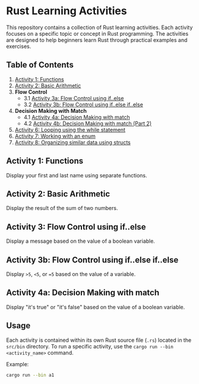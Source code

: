 # Rust Learning Activities

This repository contains a collection of Rust learning activities. Each activity focuses on a specific topic or concept in Rust programming. The activities are designed to help beginners learn Rust through practical examples and exercises.

## Table of Contents

1. [Activity 1: Functions](/src/bin/a1.rs)
2. [Activity 2: Basic Arithmetic](/src/bin/a2.rs)
3. **Flow Control**
   - 3.1 [Activity 3a: Flow Control using if..else](/src/bin/a3a.rs)
   - 3.2 [Activity 3b: Flow Control using if..else if..else](/src/bin/a3b.rs)
4. **Decision Making with Match**
   - 4.1 [Activity 4a: Decision Making with match](/src/bin/a4a.rs)
   - 4.2 [Activity 4b: Decision Making with match (Part 2)](/src/bin/a4b.rs)
5. [Activity 6: Looping using the while statement](/src/bin/a6.rs)
6. [Activity 7: Working with an enum](/src/bin/a7.rs)
7. [Activity 8: Organizing similar data using structs](/src/bin/a8.rs)


## Activity 1: Functions

Display your first and last name using separate functions.

## Activity 2: Basic Arithmetic

Display the result of the sum of two numbers.

## Activity 3: Flow Control using if..else

Display a message based on the value of a boolean variable.

## Activity 3b: Flow Control using if..else if..else

Display `>5`, `<5`, or `=5` based on the value of a variable.

## Activity 4a: Decision Making with match

Display "it's true" or "it's false" based on the value of a boolean variable.

## Usage

Each activity is contained within its own Rust source file (`.rs`) located in the `src/bin` directory. To run a specific activity, use the `cargo run --bin <activity_name>` command.

Example:
```sh
cargo run --bin a1
```
